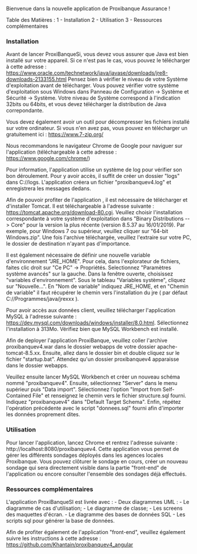 Bienvenue dans la nouvelle application de Proxibanque Assurance !


Table des Matières : 
	1 - Installation
	2 - Utilisation
	3 - Ressources complémentaires
  
  
<h3>Installation</h3>

Avant de lancer ProxiBanqueSi, vous devez vous assurer que Java est bien installé sur votre appareil. Si ce n'est pas le cas, vous 
pouvez le télécharger à cette adresse : https://www.oracle.com/technetwork/java/javase/downloads/jre8-downloads-2133155.html
Pensez bien à vérifier le niveau de votre Système d'exploitation avant de télécharger. Vous pouvez vérifier votre système d'exploitation 
sous Windows dans Panneau de Configuration -> Système et Sécurité -> Système. Votre niveau de Système correspond à l'indication 
32bits ou 64bits, et vous devez télécharger la distribution de Java correpondante.

Vous devez également avoir un outil pour décompresser les fichiers installé sur votre ordinateur. Si vous n'en avez pas, 
vous pouvez en télécharger un gratuitement ici : https://www.7-zip.org/

Nous recommandons le navigateur Chrome de Google pour naviguer sur l'application (téléchargeable à cette adresse : https://www.google.com/chrome/)

Pour information, l'application utilise un système de log pour vérifier son bon déroulement. Pour y avoir accès, il suffit de créer un dossier "logs" dans C://logs. L'application créera un fichier "proxibanquev4.log" et enregistrera les messages dedans.

Afin de pouvoir profiter de l'application , il est nécessaire de télécharger et d'installer Tomcat. Il est téléchargeable à l'adresse suivante : https://tomcat.apache.org/download-80.cgi.
Veuillez choisir l'installation correspondante à votre système d'exploitation dans "Binary Distributions --> Core" pour la version la plus récente (version 8.5.37 au 16/01/2019).
Par exemple, pour Windows 7 ou supérieur, veuillez cliquer sur "64-bit Windows.zip".
Une fois l'archive téléchargée, veuillez l'extraire sur votre PC, le dossier de destination n'ayant pas d'importance.

Il est également nécessaire de définir une nouvelle variable d'environnement "JRE_HOME". Pour cela, dans l'explorateur de fichiers, faites clic droit sur "Ce PC" -> Propriétés. Selectionnez "Paramètres système avancés" sur la gauche. Dans la fenêtre ouverte, choisissez "variables d'environnement". Sous le tableau "Variables système", cliquez sur "Nouvelle...". En "Nom de variable" indiquez JRE_HOME, et en "Chemin de variable" il faut récupérer le chemin vers l'installation du jre ( par défaut C://Programmes/java/jrexxx ).

Pour avoir accès aux données client, veuillez télécharger l'application MySQL à l'adresse suivante : https://dev.mysql.com/downloads/windows/installer/8.0.html. Sélectionnez l'installation à 313Mo. Vérifiez bien que MySQL Workbench est installé.


Afin de deployer l'application ProxiBanque, veuillez coller l'archive proxibanquev4.war dans le dossier webapps de votre dossier apache-tomcat-8.5.xx. 
Ensuite, allez dans le dossier bin et double cliquez sur le fichier "startup.bat".
Attendez qu'un dossier proxibanquev4 apparaisse dans le dossier webapps.


Veuillez ensuite lancer MySQL Workbench et créer un nouveau schéma nommé "proxibanquev4".
Ensuite, sélectionnez "Server" dans le menu supérieur puis "Data import". Sélectionnez l'option "Import from Self-Contained File" et renseignez le chemin vers le fichier structure.sql fourni. Indiquez "proxibanquev4" dans "Default Target Schema".
Enfin, répétez l'opération précédente avec le script "donnees.sql" fourni afin d'importer les données proprement dites.


<h3>Utilisation</h3>

Pour lancer l'application, lancez Chrome et rentrez l'adresse suivante : http://localhost:8080/proxibanquev4.
Cette application vous permet de gérer les différents sondages déployés dans les agences locales Proxibanque. Vous pouvez clôturer le sondage en cours, créer un nouveau sondage qui sera directement visible dans la partie "front-end" de l'application ou encore consulter l'ensemble des sondages déjà effectués.


<h3>Ressources complémentaires</h3>

L'application ProxiBanqueSI est livrée avec :
	- Deux diagrammes UML : 
		- Le diagramme de cas d'utilisation;
		- Le diagramme de classe;
	- Les screens des maquettes d'écran. 
	- Le diagramme des bases de données SQL
	- Les scripts sql pour générer la base de données. 

Afin de profiter également de l'application "front-end", veuillez également suivre les instructions à cette adresse : https://github.com/Khantain/proxibanquev4_angular
